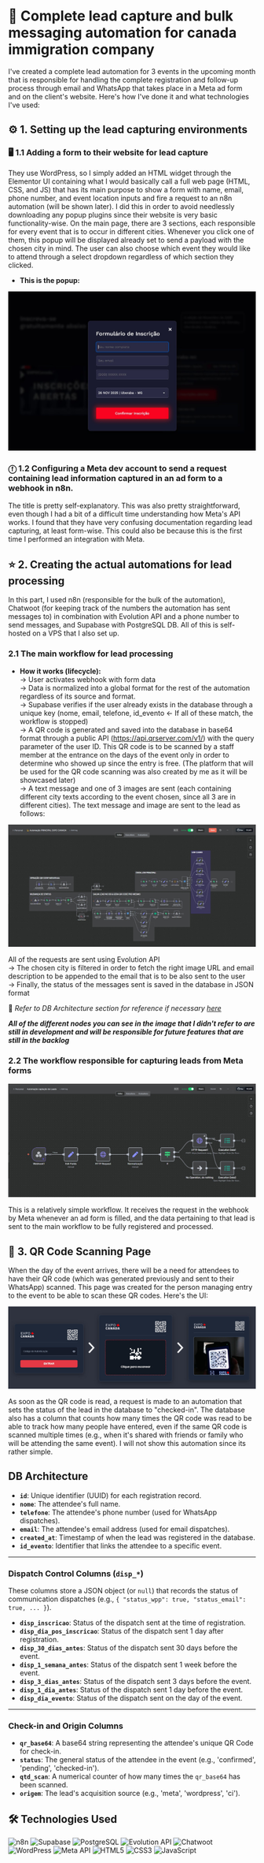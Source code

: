 # 🍁 Complete lead capture and bulk messaging automation for canada immigration company

I've created a complete lead automation for 3 events in the upcoming month that is responsible for handling the complete registration and follow-up process through email and WhatsApp that takes place in a Meta ad form and on the client's website. Here's how I've done it and what technologies I've used:

## ⚙️ 1. Setting up the lead capturing environments

### 🖥️ 1.1 Adding a form to their website for lead capture

They use WordPress, so I simply added an HTML widget through the Elementor UI containing what I would basically call a full web page (HTML, CSS, and JS) that has its main purpose to show a form with name, email, phone number, and event location inputs and fire a request to an n8n automation (will be shown later). I did this in order to avoid needlessly downloading any popup plugins since their website is very basic functionality-wise. On the main page, there are 3 sections, each responsible for every event that is to occur in different cities. Whenever you click one of them, this popup will be displayed already set to send a payload with the chosen city in mind. The user can also choose which event they would like to attend through a select dropdown regardless of which section they clicked.

- **This is the popup:**

![Alt text](https://github.com/renato-fb/client-automation-use-cases/blob/main/02_canada-immigration-leads/assets/screenshots/expo-form.jpg?raw=true)

### ⓕ 1.2 Configuring a Meta dev account to send a request containing lead information captured in an ad form to a webhook in n8n.

The title is pretty self-explanatory. This was also pretty straightforward, even though I had a bit of a difficult time understanding how Meta's API works. I found that they have very confusing documentation regarding lead capturing, at least form-wise. This could also be because this is the first time I performed an integration with Meta.

## ⭐ 2. Creating the actual automations for lead processing

In this part, I used n8n (responsible for the bulk of the automation), Chatwoot (for keeping track of the numbers the automation has sent messages to) in combination with Evolution API and a phone number to send messages, and Supabase with PostgreSQL DB. All of this is self-hosted on a VPS that I also set up.

### 2.1 The main workflow for lead processing

- **How it works (lifecycle):** \
  -> User activates webhook with form data \
  -> Data is normalized into a global format for the rest of the automation regardless of its source and format. \
  -> Supabase verifies if the user already exists in the database through a unique key (nome, email, telefone, id_evento <- If all of these match, the workflow is stopped) \
  -> A QR code is generated and saved into the database in base64 format through a public API (https://api.qrserver.com/v1/) with the query parameter of the user ID. This QR code is to be scanned by a staff member at the entrance on the days of the event only in order to determine who showed up since the entry is free. (The platform that will be used for the QR code scanning was also created by me as it will be showcased later) \
  -> A text message and one of 3 images are sent (each containing different city texts according to the event chosen, since all 3 are in different cities). The text message and image are sent to the lead as follows:

![Alt text](https://github.com/renato-fb/client-automation-use-cases/blob/main/02_canada-immigration-leads/assets/screenshots/main-automation.jpg?raw=true)

All of the requests are sent using Evolution API \
-> The chosen city is filtered in order to fetch the right image URL and email description to be appended to the email that is to be also sent to the user
\
-> Finally, the status of the messages sent is saved in the database in JSON format

📄 _Refer to DB Architecture section for reference if necessary [here](#db_architecture)_

**_All of the different nodes you can see in the image that I didn't refer to are still in development and will be responsible for future features that are still in the backlog_**

### 2.2 The workflow responsible for capturing leads from Meta forms

![Alt text](https://github.com/renato-fb/client-automation-use-cases/blob/main/02_canada-immigration-leads/assets/screenshots/captacao-fb-leads-expo.jpg?raw=true)

This is a relatively simple workflow. It receives the request in the webhook by Meta whenever an ad form is filled, and the data pertaining to that lead is sent to the main workflow to be fully registered and processed.

## 📲 3. QR Code Scanning Page

When the day of the event arrives, there will be a need for attendees to have their QR code (which was generated previously and sent to their WhatsApp) scanned. This page was created for the person managing entry to the event to be able to scan these QR codes. Here's the UI:

![Alt text](https://github.com/renato-fb/client-automation-use-cases/blob/main/02_canada-immigration-leads/assets/screenshots/qr-admin.png?raw=true)

As soon as the QR code is read, a request is made to an automation that sets the status of the lead in the database to "checked-in". The database also has a column that counts how many times the QR code was read to be able to track how many people have entered, even if the same QR code is scanned multiple times (e.g., when it's shared with friends or family who will be attending the same event). I will not show this automation since its rather simple.

## DB Architecture

- **`id`**: Unique identifier (UUID) for each registration record.
- **`nome`**: The attendee's full name.
- **`telefone`**: The attendee's phone number (used for WhatsApp dispatches).
- **`email`**: The attendee's email address (used for email dispatches).
- **`created_at`**: Timestamp of when the lead was registered in the database.
- **`id_evento`**: Identifier that links the attendee to a specific event.

---

### Dispatch Control Columns (`disp_*`)

These columns store a JSON object (or `null`) that records the status of communication dispatches (e.g., `{ "status_wpp": true, "status_email": true, ... }`).

- **`disp_inscricao`**: Status of the dispatch sent at the time of registration.
- **`disp_dia_pos_inscricao`**: Status of the dispatch sent 1 day after registration.
- **`disp_30_dias_antes`**: Status of the dispatch sent 30 days before the event.
- **`disp_1_semana_antes`**: Status of the dispatch sent 1 week before the event.
- **`disp_3_dias_antes`**: Status of the dispatch sent 3 days before the event.
- **`disp_1_dia_antes`**: Status of the dispatch sent 1 day before the event.
- **`disp_dia_evento`**: Status of the dispatch sent on the day of the event.

---

### Check-in and Origin Columns

- **`qr_base64`**: A base64 string representing the attendee's unique QR Code for check-in.
- **`status`**: The general status of the attendee in the event (e.g., 'confirmed', 'pending', 'checked-in').
- **`qtd_scan`**: A numerical counter of how many times the `qr_base64` has been scanned.
- **`origem`**: The lead's acquisition source (e.g., 'meta', 'wordpress', 'ci').

## 🛠️ Technologies Used

![n8n](https://img.shields.io/badge/n8n-FF6D5A?style=for-the-badge&logo=n8n&logoColor=white) ![Supabase](https://img.shields.io/badge/Supabase-3ECF8E?style=for-the-badge&logo=supabase&logoColor=white) ![PostgreSQL](https://img.shields.io/badge/PostgreSQL-316192?style=for-the-badge&logo=postgresql&logoColor=white) ![Evolution API](https://img.shields.io/badge/Evolution_API-25D366?style=for-the-badge&logo=whatsapp&logoColor=white) ![Chatwoot](https://img.shields.io/badge/Chatwoot-FF6B6B?style=for-the-badge&logo=chatwoot&logoColor=white) ![WordPress](https://img.shields.io/badge/WordPress-21759B?style=for-the-badge&logo=wordpress&logoColor=white) ![Meta API](https://img.shields.io/badge/Meta_API-1877F2?style=for-the-badge&logo=meta&logoColor=white) ![HTML5](https://img.shields.io/badge/HTML5-E34F26?style=for-the-badge&logo=html5&logoColor=white) ![CSS3](https://img.shields.io/badge/CSS3-1572B6?style=for-the-badge&logo=css3&logoColor=white) ![JavaScript](https://img.shields.io/badge/JavaScript-F7DF1E?style=for-the-badge&logo=javascript&logoColor=black)

